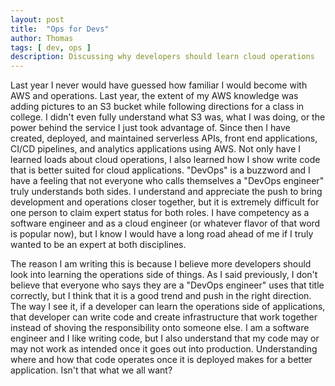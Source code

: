 ```yaml
---
layout: post
title:  "Ops for Devs"
author: Thomas
tags: [ dev, ops ]
description: Discussing why developers should learn cloud operations
---
```

Last year I never would have guessed how familiar I would become with AWS and operations. Last year, the extent of my AWS knowledge was adding pictures to an S3 bucket while following directions for a class in college. I didn't even fully understand what S3 was, what I was doing, or the power behind the service I just took advantage of. Since then I have created, deployed, and maintained serverless APIs, front end applications, CI/CD pipelines, and analytics applications using AWS. Not only have I learned loads about cloud operations, I also learned how I show write code that is better suited for cloud applications. "DevOps" is a buzzword and I have a feeling that not everyone who calls themselves a "DevOps engineer" truly understands both sides. I understand and appreciate the push to bring development and operations closer together, but it is extremely difficult for one person to claim expert status for both roles. I have competency as a software engineer and as a cloud engineer (or whatever flavor of that word is popular now), but I know I would have a long road ahead of me if I truly wanted to be an expert at both disciplines.

The reason I am writing this is because I believe more developers should look into learning the operations side of things. As I said previously, I don't believe that everyone who says they are a "DevOps engineer" uses that title correctly, but I think that it is a good trend and push in the right direction. The way I see it, if a developer can learn the operations side of applications, that developer can write code and create infrastructure that work together instead of shoving the responsibility onto someone else. I am a software engineer and I like writing code, but I also understand that my code may or may not work as intended once it goes out into production. Understanding where and how that code operates once it is deployed makes for a better application. Isn't that what we all want?
